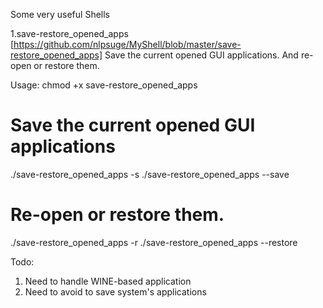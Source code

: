 Some very useful Shells

1.save-restore_opened_apps [https://github.com/nlpsuge/MyShell/blob/master/save-restore_opened_apps]
Save the current opened GUI applications. And re-open or restore them.

Usage: 
chmod +x save-restore_opened_apps
# Save the current opened GUI applications
./save-restore_opened_apps -s
./save-restore_opened_apps --save
# Re-open or restore them.
./save-restore_opened_apps -r
./save-restore_opened_apps --restore

Todo:
1. Need to handle WINE-based application
2. Need to avoid to save system's applications
